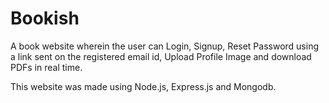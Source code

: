 # Bookish

A book website wherein the user can Login, Signup, Reset Password using a link sent on the registered email id, Upload Profile Image and download PDFs in real time.

This website was made using Node.js, Express.js and Mongodb.
